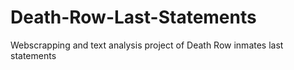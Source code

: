 # Death-Row-Last-Statements
Webscrapping and text analysis project of Death Row inmates last statements

